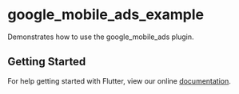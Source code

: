 # google_mobile_ads_example

Demonstrates how to use the google_mobile_ads plugin.

## Getting Started

For help getting started with Flutter, view our online
[documentation](http://flutter.io/).
